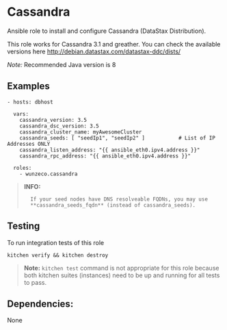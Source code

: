 Cassandra
========

Ansible role to install and configure Cassandra (DataStax Distribution).

This role works for Cassandra 3.1 and greather. You can check the available versions here http://debian.datastax.com/datastax-ddc/dists/

*Note:* Recommended Java version is 8

## Examples

```
- hosts: dbhost

  vars:
    cassandra_version: 3.5
    cassandra_dsc_version: 3.5
    cassandra_cluster_name: myAwesomeCluster
    cassandra_seeds: [ "seedIp1", "seedIp2" ]  			# List of IP Addresses ONLY
    cassandra_listen_address: "{{ ansible_eth0.ipv4.address }}"
    cassandra_rpc_address: "{{ ansible_eth0.ipv4.address }}"

  roles:
    - wunzeco.cassandra
```
> **INFO:** 
>
> 		If your seed nodes have DNS resolveable FQDNs, you may use 
>		**cassandra_seeds_fqdn** (instead of cassandra_seeds).

## Testing

To run integration tests of this role

```
kitchen verify && kitchen destroy
```

> **Note:**
>   `kitchen test` command is not appropriate for this role because both kitchen
>    suites (instances) need to be up and running for all tests to pass.


## Dependencies:

None
